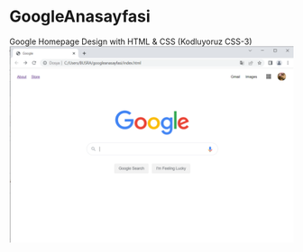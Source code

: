 # GoogleAnasayfasi
Google Homepage Design with HTML &amp; CSS (Kodluyoruz CSS-3)
<img src="https://github.com/busracelikcioglu/GoogleAnasayfasi/blob/main/googleanasayfa.PNG">
